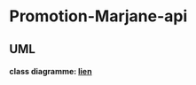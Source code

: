 # Promotion-Marjane-api

## UML

#### class diagramme: <a href="https://lucid.app/lucidchart/202e21e1-fdfd-4422-9631-84288817a52a/edit?viewport_loc=-937%2C153%2C3044%2C1527%2C0_0&invitationId=inv_773d27b6-48c3-4acf-9561-92e83a14e151">lien</a>
